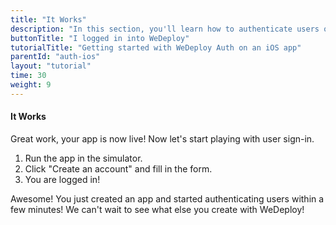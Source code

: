 ```yaml
---
title: "It Works"
description: "In this section, you'll learn how to authenticate users on an iOS app using the WeDeploy Swift API Client."
buttonTitle: "I logged in into WeDeploy"
tutorialTitle: "Getting started with WeDeploy Auth on an iOS app"
parentId: "auth-ios"
layout: "tutorial"
time: 30
weight: 9
---
```


#### It Works

Great work, your app is now live! Now let's start playing with user sign-in.

1. Run the app in the simulator.
2. Click "Create an account" and fill in the form.
3. You are logged in!

Awesome! You just created an app and started authenticating users within a few minutes! We can't wait to see what else you create with WeDeploy!
